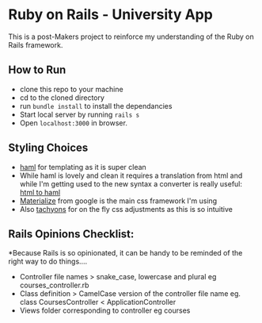 # Ruby on Rails - University App

This is a post-Makers project to reinforce my understanding of the Ruby on Rails framework.

How to Run
-----
- clone this repo to your machine
- cd to the cloned directory
- run `bundle install` to install the dependancies
- Start local server by running `rails s`
- Open `localhost:3000` in browser. 

Styling Choices
----
- [haml](http://haml.info/tutorial.html) for templating as it is super clean
- While haml is lovely and clean it requires a translation from html and while I'm getting used to the new syntax a converter is really useful: [html to haml](https://html2haml.herokuapp.com/)
- [Materialize](https://materializecss.com/) from google is the main css framework I'm using
- Also [tachyons](http://tachyons.io/docs/) for on the fly css adjustments as this is so intuitive

Rails Opinions Checklist:
------
*Because Rails is so opinionated, it can be handy to be reminded of the right way to do things....
- Controller file names > snake_case, lowercase and plural eg courses_controller.rb
- Class definition > CamelCase version of the controller file name eg. class CoursesController < ApplicationController
- Views folder corresponding to controller eg courses